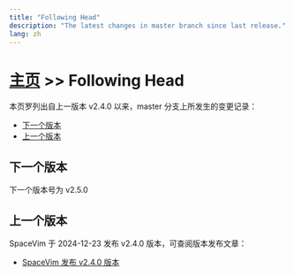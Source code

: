 ```yaml
---
title: "Following Head"
description: "The latest changes in master branch since last release."
lang: zh
---
```


# [主页](../) >> Following Head

本页罗列出自上一版本 v2.4.0 以来，master 分支上所发生的变更记录：

<!-- vim-markdown-toc GFM -->

- [下一个版本](#下一个版本)
- [上一个版本](#上一个版本)

<!-- vim-markdown-toc -->

## 下一个版本

下一个版本号为 v2.5.0

<!--
call SpaceVim#dev#followHEAD#update('cn')
-->
<!-- SpaceVim follow HEAD start -->
<!-- SpaceVim follow HEAD end -->

## 上一个版本

SpaceVim 于 2024-12-23 发布 v2.4.0 版本，可查阅版本发布文章：

- [SpaceVim 发布 v2.4.0 版本](https://spacevim.org/SpaceVim-release-v2.4.0/)
